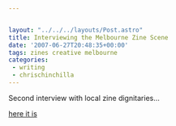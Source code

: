 ```yaml
---


layout: "../../../layouts/Post.astro"
title: Interviewing the Melbourne Zine Scene
date: '2007-06-27T20:48:35+00:00'
tags: zines creative melbourne
categories:
 - writing
 - chrischinchilla
---
```


Second interview with local zine dignitaries...

<a href="https://www.indieoma.com/public_journal.php?d=cfecdb276f634854f3ef915e2e980c31" target="_blank">here it is</a>
